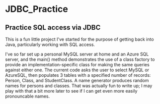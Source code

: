 # JDBC_Practice
<h2>Practice SQL access via JDBC</h2>
<p>This is a fun little project I've started for the purpose of getting back into Java, particularly working with SQL access.</p>
<p>I've so far set up a personal MySQL server at home and an Azure SQL server, and the main() method demonstrates the use of a class factory to provide an implementation-specific class for making the same queries against either one.  The current code asks the user to select MySQL or AzureSQL, then populates 3 tables with a specified number of records: Person, Class, and StudentClass.  A name generator produces random names for persons and classes.  That was actually fun to write up; I may play with that a bit more later to see if I can get even more easily pronouncable names.</p>
